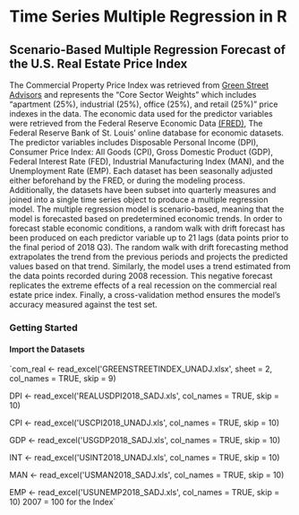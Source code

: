 # Time Series Multiple Regression in R
## Scenario-Based Multiple Regression Forecast of the U.S. Real Estate Price Index
The Commercial Property Price Index was retrieved from [Green Street Advisors](https://www.greenstreetadvisors.com/insights/CPPI) and represents the “Core Sector Weights” which includes “apartment (25%), industrial (25%), office (25%), and retail (25%)” price indexes in the data. The economic data used for the predictor variables were retrieved from the Federal Reserve Economic Data [(FRED)]( https://fred.stlouisfed.org/), The Federal Reserve Bank of St. Louis’ online database for economic datasets. The predictor variables includes Disposable Personal Income (DPI), Consumer Price Index: All Goods (CPI), Gross Domestic Product (GDP), Federal Interest Rate (FED), Industrial Manufacturing Index (MAN), and the Unemployment Rate (EMP). Each dataset has been seasonally adjusted either beforehand by the FRED, or during the modeling process. Additionally, the datasets have been subset into quarterly measures and joined into a single time series object to produce a multiple regression model. The multiple regression model is scenario-based, meaning that the model is forecasted based on predetermined economic trends. In order to forecast stable economic conditions, a random walk with drift forecast has been produced on each predictor variable up to 21 lags (data points prior to the final period of 2018 Q3). The random walk with drift forecasting method extrapolates the trend from the previous periods and projects the predicted values based on that trend. Similarly, the model uses a trend estimated from the data points recorded during 2008 recession. This negative forecast replicates the extreme effects of a real recession on the commercial real estate price index. Finally, a cross-validation method ensures the model’s accuracy measured against the test set.  
### Getting Started
#### Import the Datasets
`com_real <- read_excel('GREENSTREETINDEX_UNADJ.xlsx', sheet = 2, col_names = TRUE, skip = 9)  

DPI <- read_excel('REALUSDPI2018_SADJ.xls', col_names = TRUE, skip = 10)  

CPI <- read_excel('USCPI2018_UNADJ.xls', col_names = TRUE, skip = 10)  

GDP <- read_excel('USGDP2018_SADJ.xls', col_names = TRUE, skip = 10)  

INT <- read_excel('USINT2018_UNADJ.xls', col_names = TRUE, skip = 10)  

MAN <- read_excel('USMAN2018_SADJ.xls', col_names = TRUE, skip = 10)  

EMP <- read_excel('USUNEMP2018_SADJ.xls', col_names = TRUE, skip = 10)
2007 = 100 for the Index`
